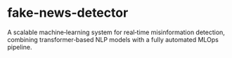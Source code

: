 # fake-news-detector
A scalable machine‑learning system for real‑time misinformation detection, combining transformer‑based NLP models with a fully automated MLOps pipeline.
